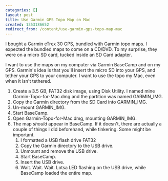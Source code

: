 ```yaml
---
categories: []
layout: post
title: Use Garmin GPS Topo Map on Mac
created: 1353186652
redirect_from: /content/use-garmin-gps-topo-map-mac
---
```

I bought a Garmin eTrex 30 GPS, bundled with Garmin topo maps.  I expected the bundled maps to come on a CD/DVD.  To my surprise, they were on a micro SD card, tucked inside an SD Card adapter.

I want to use the maps on my computer via Garmin BaseCamp and on my GPS.  Garmin's idea is that you'll insert the micro SD into your GPS, and tether your GPS to your computer.  I want to use the topo my Mac, even when it isn't tethered.

1. Create a 3.5 GB, FAT32 disk image, using Disk Utility.  I named mine Garmin-Topo-for-Mac.dmg and the partition was named GARMIN_IMG.
2. Copy the Garmin directory from the SD Card into GARMIN_IMG.
3. Un-mount GARMIN_IMG.
4. Start BaseCamp.
5. Open Garmin-Topo-for-Mac.dmg, mounting GARMIN_IMG.
6. The map *should* appear in BaseCamp.  If it doesn't, there are actually a couple of things I did beforehand, while tinkering.  Some might be important.
    1. I formatted a USB flash drive FAT32
    1. Copy the Garmin directory to the USB drive.
    1. Unmount and remove the USB drive.
    1. Start BaseCamp.
    1. Insert the USB drive.
    1. Wait.  Wait. Wait.  Lotsa LED flashing on the USB drive, while BaseCamp loaded the entire map.

